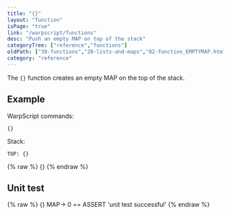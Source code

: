 ```yaml
---
title: "{}"
layout: "function"
isPage: "true"
link: "/warpscript/functions"
desc: "Push an empty MAP on top of the stack"
categoryTree: ["reference","functions"]
oldPath: ["30-functions","20-lists-and-maps","02-function_EMPTYMAP.html.md"]
category: "reference"
---
```

 

The `{}` function creates an empty MAP on the top of the stack.

## Example ##

WarpScript commands:

    {}

Stack: 

    TOP: {}
    
{% raw %}
<warp10-warpscript-widget backend="{{backend}}"  exec-endpoint="{{execEndpoint}}">{}
</warp10-warpscript-widget>
{% endraw %}    


## Unit test ##

{% raw %}
<warp10-warpscript-widget backend="{{backend}}"  exec-endpoint="{{execEndpoint}}">{}
MAP-> 
0 == ASSERT
'unit test successful'
</warp10-warpscript-widget>
{% endraw %}        
